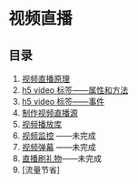 # 视频直播

## 目录

1. [视频直播原理](./live.md)
2. [h5 video 标签——属性和方法](./video-1.md)
3. [h5 video 标签——事件](./video-2.md)
4. [制作视频直播源](./live-source.md)
5. [视频播放库](./videojs.md)
6. [视频监控](./monitor.md) ——未完成
7. [视频弹幕](./barrage.md) ——未完成
8. [直播刷礼物](./gift.md)——未完成
9. [流量节省]